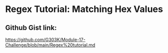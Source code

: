 # Regex Tutorial: Matching Hex Values

## Github Gist link:
https://github.com/G303K/Module-17-Challenge/blob/main/Regex%20tutorial.md
